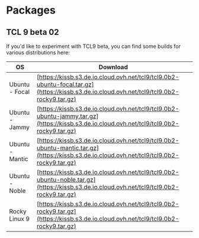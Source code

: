 # Packages

## TCL 9 beta 02

If you'd like to experiment with TCL9 beta, you can find some builds for various distributions here: 

| OS | Download |
|----|--------------|
| Ubuntu - Focal  | [https://kissb.s3.de.io.cloud.ovh.net/tcl9/tcl9.0b2-ubuntu-focal.tar.gz](https://kissb.s3.de.io.cloud.ovh.net/tcl9/tcl9.0b2-rocky9.tar.gz)   |
| Ubuntu - Jammy  | [https://kissb.s3.de.io.cloud.ovh.net/tcl9/tcl9.0b2-ubuntu-jammy.tar.gz](https://kissb.s3.de.io.cloud.ovh.net/tcl9/tcl9.0b2-rocky9.tar.gz)      | 
| Ubuntu - Mantic | [https://kissb.s3.de.io.cloud.ovh.net/tcl9/tcl9.0b2-ubuntu-mantic.tar.gz](https://kissb.s3.de.io.cloud.ovh.net/tcl9/tcl9.0b2-rocky9.tar.gz)       | 
| Ubuntu - Noble  | [https://kissb.s3.de.io.cloud.ovh.net/tcl9/tcl9.0b2-ubuntu-noble.tar.gz](https://kissb.s3.de.io.cloud.ovh.net/tcl9/tcl9.0b2-rocky9.tar.gz)      | 
| Rocky Linux 9   | [https://kissb.s3.de.io.cloud.ovh.net/tcl9/tcl9.0b2-rocky9.tar.gz](https://kissb.s3.de.io.cloud.ovh.net/tcl9/tcl9.0b2-rocky9.tar.gz)  |

